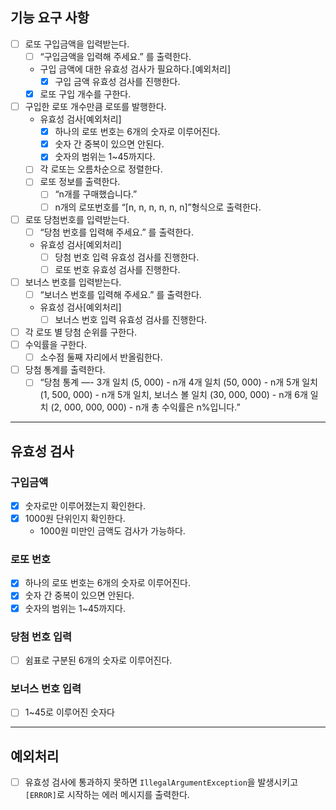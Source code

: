 ## 기능 요구 사항

- [ ]  로또 구입금액을 입력받는다.
    - [ ]  “구입금액을 입력해 주세요.” 를 출력한다.
    - 구입 금액에 대한 유효성 검사가 필요하다.[예외처리]
        - [x]  구입 금액 유효성 검사를 진행한다.
    - [x] 로또 구입 개수를 구한다.
- [ ]  구입한 로또 개수만큼 로또를 발행한다.
    - 유효성 검사[예외처리]
        - [x]  하나의 로또 번호는 6개의 숫자로 이루어진다.
        - [x]  숫자 간 중복이 있으면 안된다.
        - [x]  숫자의 범위는 1~45까지다.
    - [ ]  각 로또는 오름차순으로 정렬한다.
    - [ ]  로또 정보를 출력한다.
        - [ ]  “n개를 구매했습니다.”
        - [ ]  n개의 로또번호를 “[n, n, n, n, n, n]”형식으로 출력한다.
- [ ]  로또 당첨번호를 입력받는다.
    - [ ]  “당첨 번호를 입력해 주세요.” 를 출력한다.
    - 유효성 검사[예외처리]
        - [ ]  당첨 번호 입력 유효성 검사를 진행한다.
        - [ ]  로또 번호 유효성 검사를 진행한다.
- [ ]  보너스 번호를 입력받는다.
    - [ ]  “보너스 번호를 입력해 주세요.” 를 출력한다.
    - 유효성 검사[예외처리]
        - [ ]  보너스 번호 입력 유효성 검사를 진행한다.
- [ ]  각 로또 별 당첨 순위를 구한다.
- [ ]  수익률을 구한다.
    - [ ]  소수점 둘째 자리에서 반올림한다.
- [ ]  당첨 통계를 출력한다.
    - [ ]  “당첨 통계
    —-
    3개 일치 (5, 000) - n개
    4개 일치 (50, 000) - n개
    5개 일치 (1, 500, 000) - n개
    5개 일치, 보너스 볼 일치 (30, 000, 000) - n개
    6개 일치 (2, 000, 000, 000) - n개
    총 수익률은 n%입니다.”

---

## 유효성 검사

### 구입금액

- [x]  숫자로만 이루어졌는지 확인한다.
- [x]  1000원 단위인지 확인한다.
    - 1000원 미만인 금액도 검사가 가능하다.

### 로또 번호

- [x]  하나의 로또 번호는 6개의 숫자로 이루어진다.
- [x]  숫자 간 중복이 있으면 안된다.
- [x]  숫자의 범위는 1~45까지다.

### 당첨 번호 입력

- [ ]  쉼표로 구분된 6개의 숫자로 이루어진다.

### 보너스 번호 입력

- [ ]  1~45로 이루어진 숫자다

---

## 예외처리

- [ ]  유효성 검사에 통과하지 못하면 `IllegalArgumentException`을 발생시키고 `[ERROR]`로 시작하는 에러 메시지를 출력한다.